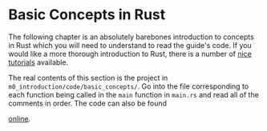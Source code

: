 # Basic Concepts in Rust
The following chapter is an absolutely barebones introduction to concepts in Rust which you will need to
understand to read the guide's code. If you would like a more thorough introduction to Rust, there is
a number of [nice tutorials](https://www.rust-lang.org/learn) available.

The real contents of this section is the project in ```m0_introduction/code/basic_concepts/```.
Go into the file corresponding to each function being called in the ```main``` function in ```main.rs```
and read all of the comments in order.
The code can also be found
<!-- markdownlint-disable -->
[online](https://github.com/absorensen/the-real-timers-guide-to-the-computational-galaxy/tree/main/m0_introduction/code/basic_concepts).
<!-- markdownlint-restore -->
